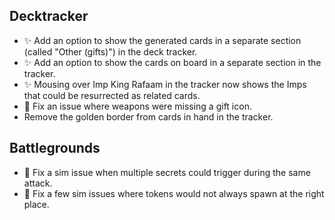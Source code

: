 ## Decktracker

-   ✨ Add an option to show the generated cards in a separate section (called "Other (gifts)") in the deck tracker.
-   ✨ Add an option to show the cards on board in a separate section in the tracker.
-   ✨ Mousing over Imp King Rafaam in the tracker now shows the Imps that could be resurrected as related cards.
-   🐞 Fix an issue where weapons were missing a gift icon.
-   Remove the golden border from cards in hand in the tracker.

## Battlegrounds

-   🐞 Fix a sim issue when multiple secrets could trigger during the same attack.
-   🐞 Fix a few sim issues where tokens would not always spawn at the right place.
